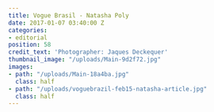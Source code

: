 ```yaml
---
title: Vogue Brasil - Natasha Poly
date: 2017-01-07 03:40:00 Z
categories:
- editorial
position: 58
credit_text: 'Photographer: Jaques Deckequer'
thumbnail_image: "/uploads/Main-9d2f72.jpg"
images:
- path: "/uploads/Main-18a4ba.jpg"
  class: half
- path: "/uploads/voguebrazil-feb15-natasha-article.jpg"
  class: half
---
```


